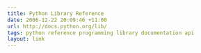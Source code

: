 ```yaml
---
title: Python Library Reference
date: 2006-12-22 20:09:46 +11:00
url: http://docs.python.org/lib/
tags: python reference programming library documentation api
layout: link
---
```

